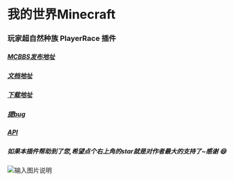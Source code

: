 # 我的世界Minecraft

### 玩家超自然种族 PlayerRace 插件

##### [MCBBS发布地址](https://www.mcbbs.net/thread-1149860-1-1.html)

##### [文档地址](https://ricedoc.ljxmc.top/#/PlayerRace/zh_CN/)

##### [下载地址](https://gitee.com/handy-git/PlayerRace/releases)

##### [提bug](https://gitee.com/handy-git/PlayerRace/issues)

##### [API](https://gitee.com/handy-api/PlayerRace)

##### 如果本插件帮助到了您,希望点个右上角的star就是对作者最大的支持了~感谢 :smile:

![输入图片说明](https://images.gitee.com/uploads/images/2021/0106/165200_722a497b_1604115.png "13.png")
